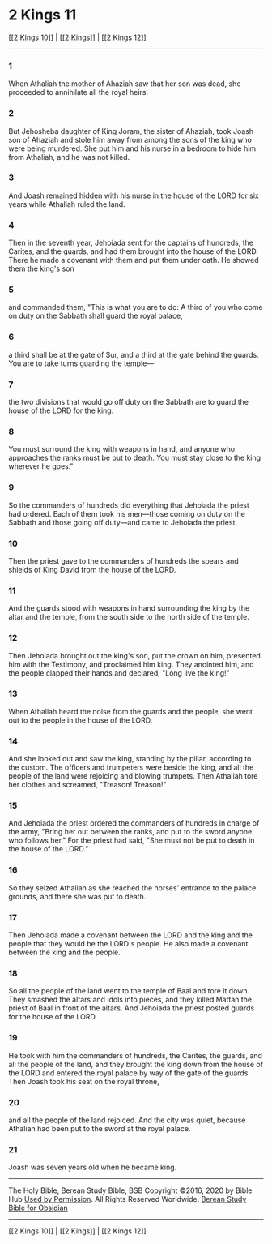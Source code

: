 # 2 Kings 11

[[2 Kings 10]] | [[2 Kings]] | [[2 Kings 12]]

---

### 1
When Athaliah the mother of Ahaziah saw that her son was dead, she proceeded to annihilate all the royal heirs.

### 2
But Jehosheba daughter of King Joram, the sister of Ahaziah, took Joash son of Ahaziah and stole him away from among the sons of the king who were being murdered. She put him and his nurse in a bedroom to hide him from Athaliah, and he was not killed.

### 3
And Joash remained hidden with his nurse in the house of the LORD for six years while Athaliah ruled the land.

### 4
Then in the seventh year, Jehoiada sent for the captains of hundreds, the Carites, and the guards, and had them brought into the house of the LORD. There he made a covenant with them and put them under oath. He showed them the king's son

### 5
and commanded them, "This is what you are to do: A third of you who come on duty on the Sabbath shall guard the royal palace,

### 6
a third shall be at the gate of Sur, and a third at the gate behind the guards. You are to take turns guarding the temple—

### 7
the two divisions that would go off duty on the Sabbath are to guard the house of the LORD for the king.

### 8
You must surround the king with weapons in hand, and anyone who approaches the ranks must be put to death. You must stay close to the king wherever he goes."

### 9
So the commanders of hundreds did everything that Jehoiada the priest had ordered. Each of them took his men—those coming on duty on the Sabbath and those going off duty—and came to Jehoiada the priest.

### 10
Then the priest gave to the commanders of hundreds the spears and shields of King David from the house of the LORD.

### 11
And the guards stood with weapons in hand surrounding the king by the altar and the temple, from the south side to the north side of the temple.

### 12
Then Jehoiada brought out the king's son, put the crown on him, presented him with the Testimony, and proclaimed him king. They anointed him, and the people clapped their hands and declared, "Long live the king!"

### 13
When Athaliah heard the noise from the guards and the people, she went out to the people in the house of the LORD.

### 14
And she looked out and saw the king, standing by the pillar, according to the custom. The officers and trumpeters were beside the king, and all the people of the land were rejoicing and blowing trumpets. Then Athaliah tore her clothes and screamed, "Treason! Treason!"

### 15
And Jehoiada the priest ordered the commanders of hundreds in charge of the army, "Bring her out between the ranks, and put to the sword anyone who follows her." For the priest had said, "She must not be put to death in the house of the LORD."

### 16
So they seized Athaliah as she reached the horses' entrance to the palace grounds, and there she was put to death.

### 17
Then Jehoiada made a covenant between the LORD and the king and the people that they would be the LORD's people. He also made a covenant between the king and the people.

### 18
So all the people of the land went to the temple of Baal and tore it down. They smashed the altars and idols into pieces, and they killed Mattan the priest of Baal in front of the altars. And Jehoiada the priest posted guards for the house of the LORD.

### 19
He took with him the commanders of hundreds, the Carites, the guards, and all the people of the land, and they brought the king down from the house of the LORD and entered the royal palace by way of the gate of the guards. Then Joash took his seat on the royal throne,

### 20
and all the people of the land rejoiced. And the city was quiet, because Athaliah had been put to the sword at the royal palace.

### 21
Joash was seven years old when he became king.

---

The Holy Bible, Berean Study Bible, BSB
Copyright ©2016, 2020 by Bible Hub
[Used by Permission](https://berean.bible/terms.htm). All Rights Reserved Worldwide.
[Berean Study Bible for Obsidian](https://github.com/gapmiss/berean-study-bible-for-obsidian)

---

[[2 Kings 10]] | [[2 Kings]] | [[2 Kings 12]]

